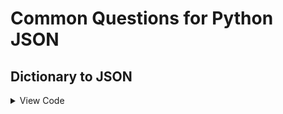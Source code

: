 # Common Questions for Python JSON

## Dictionary to JSON

<details>
  <summary>View Code</summary>
  
```python

import json

data = {
  "name": "John Doe",
  "age": "21"
}

print(json.dumps(data))
```

</details>
